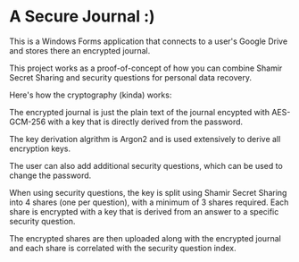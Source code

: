 # A Secure Journal :)
This is a Windows Forms application that connects to a user's Google Drive and stores there an encrypted journal.

This project works as a proof-of-concept of how you can combine Shamir Secret Sharing and security questions for personal data recovery. 

Here's how the cryptography (kinda) works:


The encrypted journal is just the plain text of the journal encypted with AES-GCM-256 with a key that is directly derived from the password.


The key derivation algrithm is Argon2 and is used extensively to derive all encryption keys.

The user can also add additional security questions, which can be used to change the password.

When using security questions, the key is split using Shamir Secret Sharing into 4 shares (one per question), with a minimum of 3 shares required.
Each share is encrypted with a key that is derived from an answer to a specific security question.


The encrypted shares are then uploaded along with the encrypted journal and each share is correlated with the security question index.
